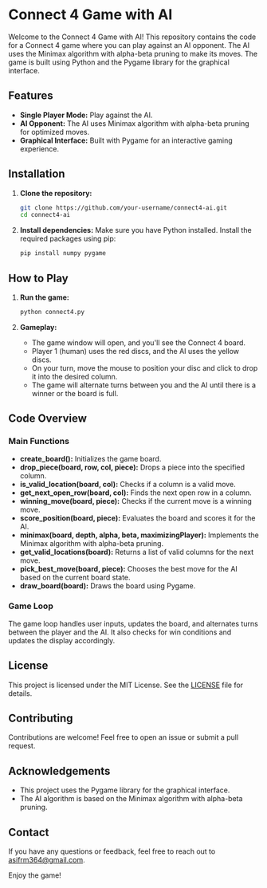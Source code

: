# Connect 4 Game with AI

Welcome to the Connect 4 Game with AI! This repository contains the code for a Connect 4 game where you can play against an AI opponent. The AI uses the Minimax algorithm with alpha-beta pruning to make its moves. The game is built using Python and the Pygame library for the graphical interface.

## Features

- **Single Player Mode:** Play against the AI.
- **AI Opponent:** The AI uses Minimax algorithm with alpha-beta pruning for optimized moves.
- **Graphical Interface:** Built with Pygame for an interactive gaming experience.

## Installation

1. **Clone the repository:**
   ```sh
   git clone https://github.com/your-username/connect4-ai.git
   cd connect4-ai
   ```

2. **Install dependencies:**
   Make sure you have Python installed. Install the required packages using pip:
   ```sh
   pip install numpy pygame
   ```

## How to Play

1. **Run the game:**
   ```sh
   python connect4.py
   ```

2. **Gameplay:**
   - The game window will open, and you'll see the Connect 4 board.
   - Player 1 (human) uses the red discs, and the AI uses the yellow discs.
   - On your turn, move the mouse to position your disc and click to drop it into the desired column.
   - The game will alternate turns between you and the AI until there is a winner or the board is full.

## Code Overview

### Main Functions

- **create_board():** Initializes the game board.
- **drop_piece(board, row, col, piece):** Drops a piece into the specified column.
- **is_valid_location(board, col):** Checks if a column is a valid move.
- **get_next_open_row(board, col):** Finds the next open row in a column.
- **winning_move(board, piece):** Checks if the current move is a winning move.
- **score_position(board, piece):** Evaluates the board and scores it for the AI.
- **minimax(board, depth, alpha, beta, maximizingPlayer):** Implements the Minimax algorithm with alpha-beta pruning.
- **get_valid_locations(board):** Returns a list of valid columns for the next move.
- **pick_best_move(board, piece):** Chooses the best move for the AI based on the current board state.
- **draw_board(board):** Draws the board using Pygame.

### Game Loop

The game loop handles user inputs, updates the board, and alternates turns between the player and the AI. It also checks for win conditions and updates the display accordingly.

## License

This project is licensed under the MIT License. See the [LICENSE](LICENSE) file for details.

## Contributing

Contributions are welcome! Feel free to open an issue or submit a pull request.

## Acknowledgements

- This project uses the Pygame library for the graphical interface.
- The AI algorithm is based on the Minimax algorithm with alpha-beta pruning.

## Contact

If you have any questions or feedback, feel free to reach out to asifrm364@gmail.com.

Enjoy the game!


